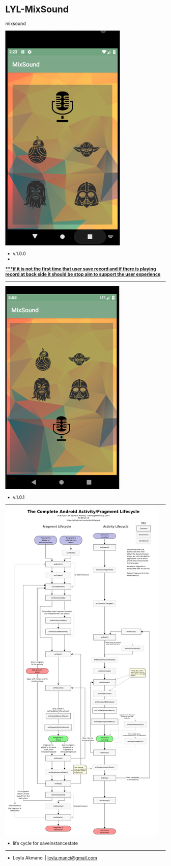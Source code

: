 # LYL-MixSound
mixsound



![Background Image]( https://github.com/leyla-manci/Android-LifeCycle/blob/master/app/src/main/res/mipmap-hdpi/design_v1.png)

* v.1.0.0
* 
<a href="https://gist.github.com/leyla-manci/717efe7583b8cdf6f7b86ceb4e4e3e80"><p><b>   ***if it is not the first time that user save record and
                 if there is playing record at back side it should be stop
   aim to support the user experience </b></p></a>


***

![Background Image]( https://github.com/leyla-manci/Android-LifeCycle/blob/master/app/src/main/res/mipmap-hdpi/design_v2.png)
* v.1.0.1
***
![Background Image]( https://github.com/leyla-manci/Android-LifeCycle/blob/master/app/src/main/res/mipmap-hdpi/kapsamli-lifecycle.png)
* life cycle for saveinstancestate

***

* Leyla Akmancı | [leyla.manci@gmail.com](mailto:leyla.manci@gmail.com)
